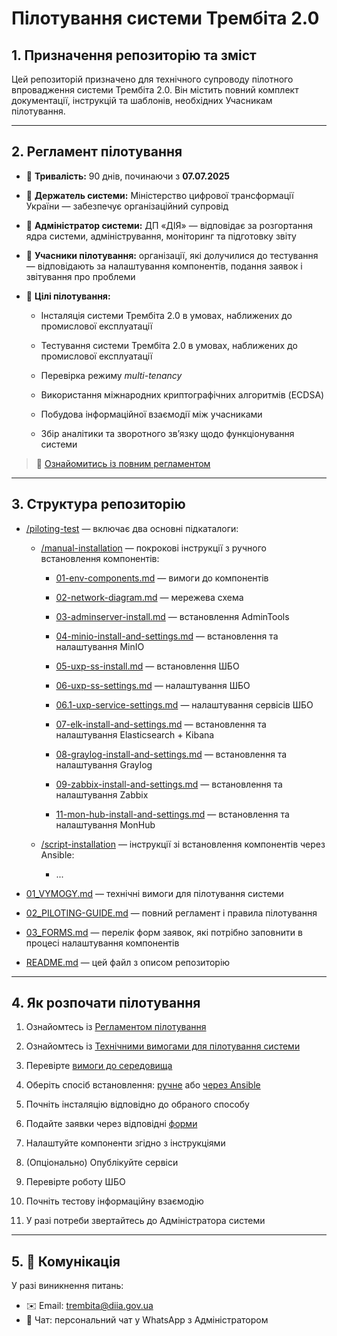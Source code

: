 # Пілотування системи Трембіта 2.0

## 1. Призначення репозиторію та зміст

Цей репозиторій призначено для технічного супроводу пілотного впровадження системи Трембіта 2.0. Він містить повний комплект документації, інструкцій та шаблонів, необхідних Учасникам пілотування.

---

## 2. Регламент пілотування

- 📅 **Тривалість:** 90 днів, починаючи з **07.07.2025**

- 👥 **Держатель системи:** Міністерство цифрової трансформації України — забезпечує організаційний супровід

- 👥 **Адміністратор системи:** ДП «ДІЯ» — відповідає за розгортання ядра системи, адміністрування, моніторинг та підготовку звіту

- 👥 **Учасники пілотування:** організації, які долучилися до тестування — відповідають за налаштування компонентів, подання заявок і звітування про проблеми

- 🎯 **Цілі пілотування:**

  - Інсталяція системи Трембіта 2.0 в умовах, наближених до промислової експлуатації

  - Тестування системи Трембіта 2.0 в умовах, наближених до промислової експлуатації
  
  - Перевірка режиму *multi-tenancy*

  - Використання міжнародних криптографічних алгоритмів (ECDSA)

  - Побудова інформаційної взаємодії між учасниками

  - Збір аналітики та зворотного зв’язку щодо функціонування системи

> 📖 [Ознайомитись із повним регламентом](02_PILOTING-GUIDE.md)

---

## 3. Структура репозиторію

- [/piloting-test](t2.0-client-instruction/piloting-test) — включає два основні підкаталоги:

  - [/manual-installation](t2.0-client-instruction/piloting-test/manual-installation) — покрокові інструкції з ручного встановлення компонентів:
  
    - [01-env-components.md](piloting-test/manual-installation/01-env-components.md) — вимоги до компонентів

    - [02-network-diagram.md](piloting-test/manual-installation/02-network-diagram.md) — мережева схема

    - [03-adminserver-install.md](piloting-test/manual-installation/03-adminserver-install.md) — встановлення AdminTools

    - [04-minio-install-and-settings.md](piloting-test/manual-installation/04-minio-install-and-settings.md) — встановлення та налаштування MinIO

    - [05-uxp-ss-install.md](piloting-test/manual-installation/05-uxp-ss-install.md) — встановлення ШБО

    - [06-uxp-ss-settings.md](piloting-test/manual-installation/06-uxp-ss-settings.md) — налаштування ШБО

    - [06.1-uxp-service-settings.md](piloting-test/manual-installation/06.1-uxp-service-settings.md) — налаштування сервісів ШБО

    - [07-elk-install-and-settings.md](piloting-test/manual-installation/07-elk-install-and-settings.md) — встановлення та налаштування Elasticsearch + Kibana

    - [08-graylog-install-and-settings.md](piloting-test/manual-installation/08-graylog-install-and-settings.md) — встановлення та налаштування Graylog

    - [09-zabbix-install-and-settings.md](piloting-test/manual-installation/09-zabbix-install-and-settings.md) — встановлення та налаштування Zabbix

    - [11-mon-hub-install-and-settings.md](piloting-test/manual-installation/11-mon-hub-install-and-settings.md) — встановлення та налаштування MonHub

  - [/script-installation](t2.0-client-instruction/piloting-test/script-installation) — інструкції зі встановлення компонентів через Ansible:
 
    - ... 

- [01_VYMOGY.md](01_VYMOGY.md) — технічні вимоги для пілотування системи

- [02_PILOTING-GUIDE.md](02_PILOTING-GUIDE.md) — повний регламент і правила пілотування

- [03_FORMS.md](03_FORMS.md) — перелік форм заявок, які потрібно заповнити в процесі налаштування компонентів

- [README.md](t2.0-client-instruction/README.md) — цей файл з описом репозиторію

---

## 4. Як розпочати пілотування

1. Ознайомтесь із [Регламентом пілотування](02_PILOTING-GUIDE.md)

2. Ознайомтесь із [Технічними вимогами для пілотування системи](01_VYMOGY.md)

3. Перевірте [вимоги до середовища](piloting-test/manual-installation/01-env-components.md)

4. Оберіть спосіб встановлення: [ручне](piloting-test/manual-installation) або [через Ansible](piloting-test/script-installation)

5. Почніть інсталяцію відповідно до обраного способу

6. Подайте заявки через відповідні [форми](03_FORMS.md)

7. Налаштуйте компоненти згідно з інструкціями

8. (Опціонально) Опублікуйте сервіси

9. Перевірте роботу ШБО

10. Почніть тестову інформаційну взаємодію

11. У разі потреби звертайтесь до Адміністратора системи

---

## 5. 📩 Комунікація

У разі виникнення питань:

- ✉️ Email: [trembita@diia.gov.ua](mailto:trembita@diia.gov.ua)
- 💬 Чат: персональний чат у WhatsApp з Адміністратором
